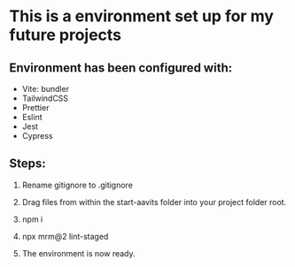 # This is a environment set up for my future projects

## Environment has been configured with:

- Vite: bundler
- TailwindCSS
- Prettier
- Eslint
- Jest
- Cypress


## Steps:

1. Rename gitignore to .gitignore

2. Drag files from within the start-aavits folder into your project folder root.

3. npm i

4. npx mrm@2 lint-staged 

5. The environment is now ready.

